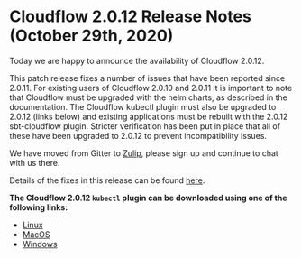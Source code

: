 # Cloudflow 2.0.12 Release Notes (October 29th, 2020)

Today we are happy to announce the availability of Cloudflow 2.0.12. 

This patch release fixes a number of issues that have been reported since 2.0.11.
For existing users of Cloudflow 2.0.10 and 2.0.11 it is important to note that Cloudflow must be upgraded with the helm charts, as described in the documentation. The Cloudflow kubectl plugin must also be upgraded to 2.0.12 (links below) and existing applications must be rebuilt with the 2.0.12 sbt-cloudflow plugin. Stricter verification has been put in place that all of these have been upgraded to 2.0.12 to prevent incompatibility issues.

We have moved from Gitter to [Zulip](https://cloudflow.zulipchat.com/), please sign up and continue to chat with us there. 

Details of the fixes in this release can be found [here](https://github.com/lightbend/cloudflow/releases/tag/v2.0.12). 

**The Cloudflow 2.0.12 `kubectl` plugin can be downloaded using one of the following links:**

* [Linux](https://bintray.com/lightbend/cloudflow-cli/download_file?file_path=kubectl-cloudflow-2.0.12.824-4c1941a-linux-amd64.tar.gz)
* [MacOS](https://bintray.com/lightbend/cloudflow-cli/download_file?file_path=kubectl-cloudflow-2.0.12.824-4c1941a-darwin-amd64.tar.gz)
* [Windows](https://bintray.com/lightbend/cloudflow-cli/download_file?file_path=kubectl-cloudflow-2.0.12.824-4c1941a-windows-amd64.tar.gz)
